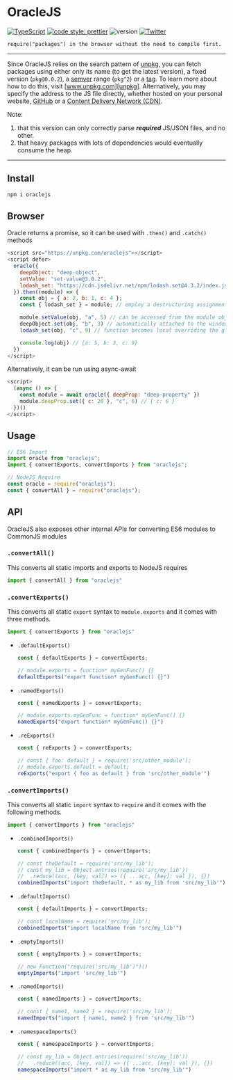 # OracleJS

[![TypeScript][typescript-badge]][typescript]
[![code style: prettier][prettier-badge]][prettier]
![version][version-badge]
[![Twitter][twitter-badge]][twitter]

```markdown
require("packages") in the browser without the need to compile first.
```

---

Since OracleJS relies on the search pattern of [unpkg][unpkg], you can fetch packages using either only its name (to get the latest version), a fixed version (`pkg@0.0.2`), a [semver][semver] range (`pkg^2`) or a [tag][tag]. To learn more about how to do this, visit [www.unpkg.com][unpkg]. Alternatively, you may specify the address to the JS file directly, whether hosted on your personal website, [GitHub][github] or a [Content Delivery Network (CDN)][cdn].

Note:

1. that this version can only correctly parse ***required*** JS/JSON files, and no other.
2. that heavy packages with lots of dependencies would eventually consume the heap.

---

## Install

```bash
npm i oraclejs
```

## Browser

Oracle returns a promise, so it can be used with `.then()` and `.catch()` methods

```javascript
<script src="https://unpkg.com/oraclejs"></script>
<script defer>
  oracle({
    deepObject: "deep-object",
    setValue: "set-value@3.0.2",
    lodash_set: "https://cdn.jsdelivr.net/npm/lodash.set@4.3.2/index.js"
  }).then((module) => {
    const obj = { a: 2, b: 1, c: 4 };
    const { lodash_set } = module; // employ a destructuring assignment

    module.setValue(obj, "a", 5) // can be accessed from the module object
    deepObject.set(obj, "b", 3) // automatically attached to the window object
    lodash_set(obj, "c", 9) // function becomes local overriding the global

    console.log(obj) // {a: 5, b: 3, c: 9}
  })
</script>
```

Alternatively, it can be run using async-await

```javascript
<script>
  (async () => {
    const module = await oracle({ deepProp: "deep-property" })
    module.deepProp.set({ c: 20 }, "c", 6) // { c: 6 }
  })()
</script>
```

## Usage

```javascript
// ES6 Import
import oracle from "oraclejs";
import { convertExports, convertImports } from "oraclejs";

// NodeJS Require
const oracle = require("oraclejs");
const { convertAll } = require("oraclejs");
```

## API

OracleJS also exposes other internal APIs for converting ES6 modules to CommonJS modules

### `.convertAll()`

This converts all static imports and exports to NodeJS requires

```javascript
import { convertAll } from "oraclejs"
```

### `.convertExports()`

This converts all static `export` syntax to `module.exports` and it comes with three methods.

```javascript
import { convertExports } from "oraclejs"
```

- `.defaultExports()`

  ```javascript
  const { defaultExports } = convertExports;

  // module.exports = function* myGenFunc() {}
  defaultExports("export function* myGenFunc() {}")
  ```

- `.namedExports()`

  ```javascript
  const { namedExports } = convertExports;

  // module.exports.myGenFunc = function* myGenFunc() {}
  namedExports("export function* myGenFunc() {}")
  ```

- `.reExports()`

  ```javascript
  const { reExports } = convertExports;

  // const { foo: default } = require('src/other_module');
  // module.exports.default = default;
  reExports("export { foo as default } from 'src/other_module'")
  ```

### `.convertImports()`

This converts all static `import` syntax to `require` and it comes with the following methods.

```javascript
import { convertImports } from "oraclejs"
```

- `.combinedImports()`

  ```javascript
  const { combinedImports } = convertImports;

  // const theDefault = require('src/my_lib');
  // const my_lib = Object.entries(require('src/my_lib'))
  //  .reduce((acc, [key, val]) => ({ ...acc, [key]: val }), {})
  combinedImports("import theDefault, * as my_lib from 'src/my_lib'")
  ```

- `.defaultImports()`

  ```javascript
  const { defaultImports } = convertImports;

  // const localName = require('src/my_lib');
  combinedImports("import localName from 'src/my_lib'")
  ```

- `.emptyImports()`

  ```javascript
  const { emptyImports } = convertImports;

  // new Function("require('src/my_lib')")()
  emptyImports("import 'src/my_lib'")
  ```

- `.namedImports()`

  ```javascript
  const { namedImports } = convertImports;

  // const { name1, name2 } = require('src/my_lib');
  namedImports("import { name1, name2 } from 'src/my_lib'")
  ```

- `.namespaceImports()`

  ```javascript
  const { namespaceImports } = convertImports;

  // const my_lib = Object.entries(require('src/my_lib'))
  //   .reduce((acc, [key, val]) => ({ ...acc, [key]: val }), {})
  namespaceImports("import * as my_lib from 'src/my_lib'")
  ```

[cdn]: https://www.cloudflare.com/learning/cdn/what-is-a-cdn/
[github]: https://github.com/
[prettier]: https://github.com/prettier/prettier
[prettier-badge]: https://img.shields.io/badge/code_style-prettier-f8bc45.svg
[semver]: https://semver.npmjs.com/
[tag]: https://docs.npmjs.com/cli/v6/commands/npm-dist-tag
[twitter]: https://twitter.com/intent/follow?screen_name=ibnlanre
[twitter-badge]: https://img.shields.io/twitter/follow/ibnlanre?style=social&label=Follow
[typescript]: http://www.typescriptlang.org/
[typescript-badge]: https://img.shields.io/badge/%3C%2F%3E-TypeScript-%230074c1.svg
[unpkg]: https://www.unpkg.com/
[version-badge]: https://img.shields.io/badge/version-0.0.2-orange
